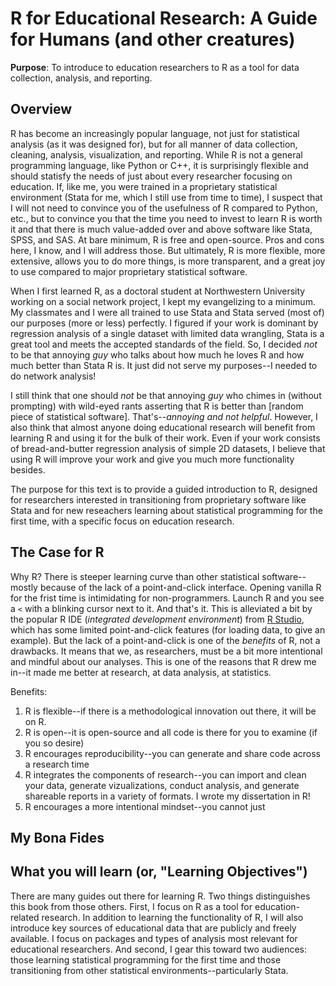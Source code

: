 # R for Educational Research: A Guide for Humans (and other creatures)


**Purpose**: To introduce to education researchers to R as a tool for data collection, analysis, and reporting.

## Overview

R has become an increasingly popular language, not just for statistical analysis (as it was designed for), but for all manner of data collection, cleaning, analysis, visualization, and reporting. While R is not a general programming language, like Python or C++, it is surprisingly flexible and should statisfy the needs of just about every researcher focusing on education. If, like me, you were trained in a proprietary statistical environment (Stata for me, which I still use from time to time), I suspect that I will not need to convince you of the usefulness of R compared to Python, etc., but to convince you that the time you need to invest to learn R is worth it and that there is much value-added over and above software like Stata, SPSS, and SAS. At bare minimum, R is free and open-source. Pros and cons here, I know, and I will address those. But ultimately, R is more flexible, more extensive, allows you to do more things, is more transparent, and a great joy to use compared to major proprietary statistical software.

When I first learned R, as a doctoral student at Northwestern University working on a social network project, I kept my evangelizing to a minimum. My classmates and I were all trained to use Stata and Stata served (most of) our purposes (more or less) perfectly. I figured if your work is dominant by regression analysis of a single dataset with limited data wrangling, Stata is a great tool and meets the accepted standards of the field. So, I decided _not_ to be that annoying _guy_ who talks about how much he loves R and how much better than Stata R is. It just did not serve my purposes--I needed to do network analysis!

I still think that one should _not_ be that annoying _guy_ who chimes in (without prompting) with wild-eyed rants asserting that R is better than [random piece of statistical software]. That's--_annoying and not helpful_. However, I also think that almost anyone doing educational research will benefit from learning R and using it for the bulk of their work. Even if your work consists of bread-and-butter regression analysis of simple 2D datasets, I believe that using R will improve your work and give you much more functionality besides.

The purpose for this text is to provide a guided introduction to R, designed for researchers interested in transitioning from proprietary software like Stata and for new reseachers learning about statistical programming for the first time, with a specific focus on education research.

## The Case for R

Why R? There is steeper learning curve than other statistical software--mostly because of the lack of a point-and-click interface. Opening vanilla R for the frist time is intimidating for non-programmers. Launch R and you see a `<` with a blinking cursor next to it. And that's it. This is alleviated a bit by the popular R IDE (_integrated development environment_) from [R Studio](https://rstudio.com/products/rstudio/), which has some limited point-and-click features (for loading data, to give an example). But the lack of a point-and-click is one of the _benefits_ of R, not a drawbacks. It means that we, as researchers, must be a bit more intentional and mindful about our analyses. This is one of the reasons that R drew me in--it made me better at research, at data analysis, at statistics.

Benefits:

1. R is flexible--if there is a methodological innovation out there, it will be on R. 
2. R is open--it is open-source and all code is there for you to examine (if you so desire)
3. R encourages reproducibility--you can generate and share code across a research time
4. R integrates the components of research--you can import and clean your data, generate vizualizations, conduct analysis, and generate shareable reports in a variety of formats. I wrote my dissertation in R!
5. R encourages a more intentional mindset--you cannot just

## My Bona Fides

## What you will learn (or, "Learning Objectives")

There are many guides out there for learning R. Two things distinguishes this book from those others. First, I focus on R as a tool for education-related research. In addition to learning the functionality of R, I will also introduce key sources of educational data that are publicly and freely available. I focus on packages and types of analysis most relevant for educational researchers. And second, I gear this toward two audiences: those learning statistical programming for the first time and those transitioning from other statistical environments--particularly Stata.
